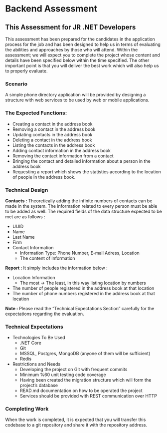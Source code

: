 # Backend Assessment
## This Assessment for JR .NET Developers

This assessment has been prepared for the candidates in the application process for the job and has been designed to help us in terms of evaluating the abilities and approaches by those who will attend. 
Within the assessment; we will expect you to complete the project whose content and details have been specified below within the time specified. The other important point is that you will deliver the best work which will also help us to properly evaluate. 

### Scenario

A simple phone directory application will be provided by designing a structure with web services to be used by web or mobile applications. 

### The Expected Functions:

-	Creating a contact in the address book
-	Removing a contact in the address book
-	Updating contacts in the address book
-	Deleting a contact in the address book
-	Listing the contacts in the address book
-	Adding contact information in the address book
-	Removing the contact information from a contact 
-	Bringing  the contact and detailed information about a person in the address book 
-	Requesting a report which shows the statistics according to the location of people in the address book. 

### Technical Design

**Contacts :** Theoretically adding the infinite numbers of contacts can be made in the system. The information related to every person must be able to be added as well.
The required fields of the data structure expected to be met are as follows :

-	UUID
-	Name
-	Last Name
-	Firm
-	Contact Information
    -	Information Type: Phone Number, E-mail Adress, Location
    -	The content of Information
  
**Report :** It simply includes the information below :

-	Location Information
    -	The most -> The least, in this way listing location by numbers 
-	The number of people registered in the address book at that location
-	The number of phone numbers registered in the address book at that location

**Note :** Please read the “Technical Expectations Section” carefully for the expectations regarding the evaluation.

### Technical Expectations

-	Technologies To Be Used 
    -	.NET Core
    -	Git
    -	MSSQL, Postgres, MongoDB (anyone of them will be sufficient)
    -	Redis
-	Restrictions and Needs 
    -	Developing the project on Git with frequent commits
    -	Minimum %60 unit testing code coverage
    -	Having been created the migration structure which will form the project’s database
    -	READ.md documentation on how to be operated the project
    -	Services should be provided with REST communication over HTTP

### Completing Work

When the work is completed, it is expected that you will transfer this codebase to a git repository and share it with the repository address.
